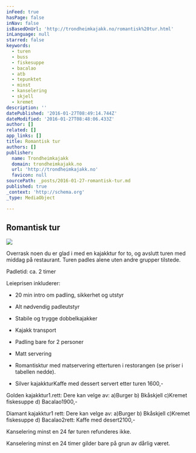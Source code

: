 ```yaml
---
inFeed: true
hasPage: false
inNav: false
isBasedOnUrl: 'http://trondheimkajakk.no/romantisk%20tur.html'
inLanguage: null
starred: false
keywords:
  - turen
  - buss
  - fiskesuppe
  - bacalao
  - atb
  - tepunktet
  - minst
  - kanselering
  - skjell
  - kremet
description: ''
datePublished: '2016-01-27T08:49:14.744Z'
dateModified: '2016-01-27T08:48:06.433Z'
author: []
related: []
app_links: []
title: Romantisk tur
authors: []
publisher:
  name: Trondheimkajakk
  domain: trondheimkajakk.no
  url: 'http://trondheimkajakk.no'
  favicon: null
sourcePath: _posts/2016-01-27-romantisk-tur.md
published: true
_context: 'http://schema.org'
_type: MediaObject

---
```

<article style=""><h1>Romantisk tur</h1><img src="http://trondheimkajakk.no/onewebstatic/56020a7fe8-1385282_606360529422116_660065384_n.jpg" /></article>

Overrask noen du er glad i med en kajakktur for to, og avslutt turen med middag på restaurant. Turen padles alene uten andre grupper tilstede.

Padletid: ca. 2 timer

Leieprisen inkluderer: 

* 20 min intro om padling, sikkerhet og utstyr
* Alt nødvendig padleutstyr
* Stabile og trygge dobbelkajakker
* Kajakk transport
* Padling bare for 2 personer
* Matt servering

* Romantisktur med matservering etterturen i restorangen (se priser i tabellen nedde).
* Silver kajakkturKaffe med dessert servert etter turen 1600,-

Golden kajakktur1.rett: Dere kan velge av: a)Burger b) Bkåskjell c)Kremet fiskesuppe d) Bacalao1900,-

Diamant kajakktur1 rett: Dere kan velge av: a)Burger b) Bkåskjell c)Kremet fiskesuppe d) Bacalao2rett: Kaffe med desert2100,-

Kanselering minst en 24 før turen refunderes ikke. 

Kanselering minst en 24 timer gilder bare på grun av dårlig været.